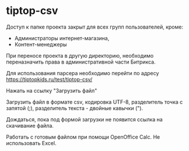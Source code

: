# tiptop-csv

Доступ к папке проекта закрыт для всех групп пользователей, кроме:
 
- Администраторы интернет-магазина,
- Контент-менеджеры

При переносе проекта в другую директорию, необходимо переназначить права в административной части 
Битрикса.

Для использования парсера необходимо перейти по адресу
https://tiptopkids.ru/test/tiptop-csv/

Нажать на ссылку "Загрузить файл"

Загрузить файл в формате csv, кодировка UTF-8, разделитель точка с запятой (;), разделитель текста - двойные кавычки (").

Дождаться, пока под формой загрузки не появится ссылка на скачивание файла.

Работать с готовым файлом при помощи OpenOffice Calc. Не использовать Excel. 

